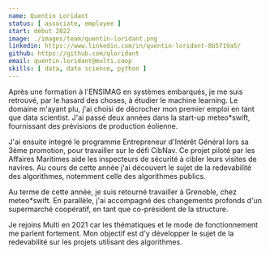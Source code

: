 ```yaml
---
name: Quentin Loridant
status: [ associate, employee ]
start: début 2022
image: ./images/team/quentin-loridant.png
linkedin: https://www.linkedin.com/in/quentin-loridant-8b5719a5/
github: https://github.com/qloridant
email: quentin.loridant@multi.coop
skills: [ data, data science, python ]
---
```


Après une formation à l'ENSIMAG en systèmes embarqués, je me suis retrouvé, par le hasard des choses, à étudier le machine learning. Le domaine m'ayant plu, j'ai choisi de décrocher mon premier emploi en tant que data scientist. J'ai passé deux années dans la start-up meteo\*swift, fournissant des prévisions de production éolienne. 

J'ai ensuite integré le programme Entrepreneur d'Intérêt Général lors sa 3ème promotion, pour travailler sur le défi CibNav. Ce projet piloté par les Affaires Maritimes aide les inspecteurs de sécurité à cibler leurs visites de navires. Au cours de cette année j'ai découvert le sujet de la redevabilité des algorithmes, notemment celle des algorithmes publics. 

Au terme de cette année, je suis retourné travailler à Grenoble, chez meteo\*swift. En parallèle, j'ai accompagné des changements profonds d'un supermarché coopératif, en tant que co-président de la structure.

Je rejoins Multi en 2021 car les thématiques et le mode de fonctionnement me parlent fortement. Mon objectif est d'y développer le sujet de la redevabilité sur les projets utilisant des algorithmes. 

